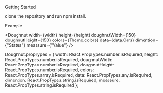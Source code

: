 Getting Started

clone the repository and run npm install.

Example

<Doughnut
            width={width}
            height={height}
            doughnutWidth={150}
            doughnutHeight={150}
            colors={Theme.colors}
            data={data.Cars}
            dimention={"Status"}
            meassure={"Value"}
           />


Doughnut.propTypes = {
  width: React.PropTypes.number.isRequired,
  height: React.PropTypes.number.isRequired,
  doughnutWidth: React.PropTypes.number.isRequired,
  doughnutHeight: React.PropTypes.number.isRequired,
  colors: React.PropTypes.array.isRequired,
  data: React.PropTypes.any.isRequired,
  dimention: React.PropTypes.string.isRequired,
  meassure: React.PropTypes.string.isRequired
};
